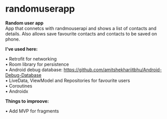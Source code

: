 # randomuserapp
<b>Random user app</b>
</br>
App that connetcs with randmouserapi and shows a list of contacts and details. Also allows save favourite contacts and contacts to be saved on phone.
</br>

<b>I've used here:</b></br>

&bull; Retrofit for networking</br>
&bull; Room library for persistence</br>
&bull; Android debug database: https://github.com/amitshekhariitbhu/Android-Debug-Database </br>
&bull; LiveData, ViewModel and Repositories for favourite users </br>
&bull; Coroutines </br>
&bull; Androidx </br>

<b>Things to improove:</b></br>

&bull; Add MVP for fragments</br>
